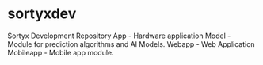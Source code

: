 # sortyxdev
Sortyx Development Repository
App - Hardware application
Model - Module for prediction algorithms and AI Models.
Webapp - Web Application
Mobileapp - Mobile app module.


